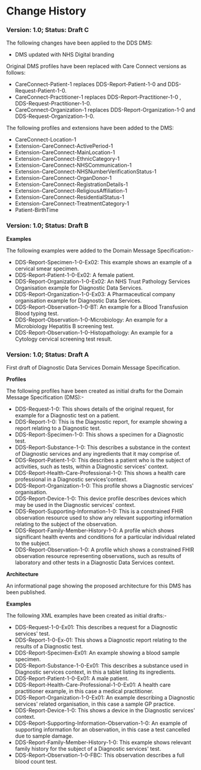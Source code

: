 # Change History #

### Version: 1.0; Status: Draft C #

The following changes have been applied to the DDS DMS:

- DMS updated with NHS Digital branding

Original DMS profiles have been replaced with Care Connect versions as follows:

- CareConnect-Patient-1 replaces DDS-Report-Patient-1-0 and DDS-Request-Patient-1-0.
- CareConnect-Practitioner-1 replaces DDS-Report-Practitioner-1-0 , DDS-Request-Practitioner-1-0.
- CareConnect-Organization-1 replaces DDS-Report-Organization-1-0 and DDS-Request-Organization-1-0.

The following profiles and extensions have been added to the DMS:

- CareConnect-Location-1
- Extension-CareConnect-ActivePeriod-1
- Extension-CareConnect-MainLocation-1
- Extension-CareConnect-EthnicCategory-1
- Extension-CareConnect-NHSCommunication-1
- Extension-CareConnect-NHSNumberVerificationStatus-1
- Extension-CareConnect-OrganDonor-1
- Extension-CareConnect-RegistrationDetails-1
- Extension-CareConnect-ReligiousAffiliation-1
- Extension-CareConnect-ResidentialStatus-1
- Extension-CareConnect-TreatmentCategory-1
- Patient-BirthTime


### Version: 1.0; Status: Draft B #

**Examples**

The following examples were added to the Domain Message Specification:-

- DDS-Report-Specimen-1-0-Ex02: This example shows an example of a cervical smear specimen.
- DDS-Report-Patient-1-0-Ex02: A female patient.
- DDS-Report-Organization-1-0-Ex02: An NHS Trust Pathology Services Organisation example for Diagnostic Data Services.
- DDS-Report-Organization-1-0-Ex03: A Pharmaceutical company organisation example for Diagnostic Data Services.
- DDS-Report-Observation-1-0-BT: An example for a Blood Transfusion Blood typing test.
- DDS-Report-Observation-1-0-Microbiology: An example for a Microbiology Hepatitis B screening test.
- DDS-Report-Observation-1-0-Histopathology: An example for a Cytology cervical screening test result. 


### Version: 1.0; Status: Draft A #


First draft of Diagnostic Data Services Domain Message Specification.

**Profiles**

The following profiles have been created as initial drafts for the Domain Message Specification (DMS):-

- DDS-Request-1-0: This shows details of the original request, for example for a Diagnostic test on a patient.
- DDS-Report-1-0: This is the Diagnostic report, for example showing a report relating to a Diagnostic test.
- DDS-Report-Specimen-1-0: This shows a specimen for a Diagnostic test.
- DDS-Report-Substance-1-0: This describes a substance in the context of Diagnostic services and any ingredients that it may comprise of.
- DDS-Report-Patient-1-0: This describes a patient who is the subject of activities, such as tests, within a Diagnostic services' context.
- DDS-Report-Health-Care-Professional-1-0: This shows a health care professional in a Diagnostic services'context.
- DDS-Report-Organization-1-0: This profile shows a Diagnostic services' organisation.
- DDS-Report-Device-1-0: This device profile describes devices which may be used in the Diagnostic services' context.
- DDS-Report-Supporting-Information-1-0: This is a constrained FHIR observation resource used to show any relevant supporting information relating to the subject of the observation.
- DDS-Report-Family-Member-History-1-0: A profile which shows significant health events and conditions for a particular individual related to the subject.
- DDS-Report-Observation-1-0: A profile which shows a constrained FHIR observation resource representing observations, such as results of laboratory and other tests in a Diagnostic Data Services context. 

**Architecture**

An informational page showing the proposed architecture for this DMS has been published.

**Examples**

The following XML examples have been created as initial drafts:-

- DDS-Request-1-0-Ex01: This describes a request for a Diagnostic services' test.
- DDS-Report-1-0-Ex-01: This shows a Diagnostic report relating to the results of a Diagnostic test.
- DDS-Report-Specimen-Ex01: An example showing a blood sample specimen.
- DDS-Report-Substance-1-0-Ex01: This describes a substance used in Diagnostic services context, in this a tablet listing its ingredients.
- DDS-Report-Patient-1-0-Ex01: A male patient.
- DDS-Report-Health-Care-Professional-1-0-Ex01: A health care practitioner example, in this case a medical practitioner.
- DDS-Report-Organization-1-0-Ex01: An example describing a Diagnostic services' related organisation, in this case a sample GP practice.
- DDS-Report-Device-1-0: This shows a device in the Diagnostic services' context.
- DDS-Report-Supporting-Information-Observation-1-0: An example of supporting information for an observation, in this case a test cancelled due to sample damage.
- DDS-Report-Family-Member-History-1-0: This example shows relevant family history for the subject of a Diagnostic services' test.
- DDS-Report-Observation-1-0-FBC: This observation describes a full blood count test.

